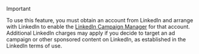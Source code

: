 > [!IMPORTANT]
> To use this feature, you must obtain an account from LinkedIn and arrange with LinkedIn to enable the [LinkedIn Campaign Manager](https://www.linkedin.com/help/lms/answer/56969) for that account. Additional LinkedIn charges may apply if you decide to target an ad campaign or other sponsored content on LinkedIn, as established in the LinkedIn terms of use.